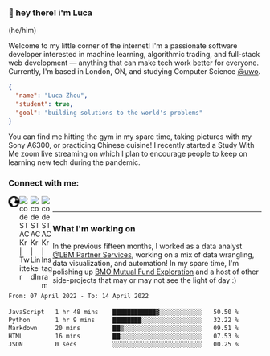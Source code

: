 ### :wave: hey there! i'm Luca

(he/him)

Welcome to my little corner of the internet! I'm a passionate software developer interested in machine learning, algorithmic trading, and full-stack web development &mdash; anything that can make tech work better for everyone. Currently, I'm based in London, ON, and studying Computer Science [@uwo](https://www.uwo.ca/).


```json
{
  "name": "Luca Zhou",
  "student": true,
  "goal": "building solutions to the world's problems"
}
```

You can find me hitting the gym in my spare time, taking pictures with my Sony A6300, or practicing Chinese cuisine! I recently started a Study With Me zoom live streaming on which I plan to encourage people to keep on learning new tech during the pandemic.

### Connect with me:

[<img align="left" alt="codeSTACKr.com" width="22px" src="https://raw.githubusercontent.com/iconic/open-iconic/master/svg/globe.svg" />][website]
[<img align="left" alt="codeSTACKr | Twitter" width="22px" src="https://cdn.jsdelivr.net/npm/simple-icons@v3/icons/twitter.svg" />][twitter]
[<img align="left" alt="codeSTACKr | LinkedIn" width="22px" src="https://cdn.jsdelivr.net/npm/simple-icons@v3/icons/linkedin.svg" />][linkedin]
[<img align="left" alt="codeSTACKr | Instagram" width="22px" src="https://cdn.jsdelivr.net/npm/simple-icons@v3/icons/instagram.svg" />][instagram]

[website]: http://www.lucazhou.ca/
[twitter]: https://twitter.com/LucaZhou9
[instagram]: https://www.instagram.com/lucazhou_/
[linkedin]: https://www.linkedin.com/in/lucazhou/

<br/>

---

### What I'm working on

In the previous fifteen months, I worked as a data analyst [@LBM Partner Services](https://lbmpartnerservices.com/), working on a mix of data wrangling, data visualization, and automation! In my spare time, I'm polishing up [BMO Mutual Fund Exploration](https://github.com/chefZau/Exploring-BMO-MFunds) and a host of other side-projects that may or may not see the light of day :)

<!--START_SECTION:waka-->

```text
From: 07 April 2022 - To: 14 April 2022

JavaScript   1 hr 48 mins    ████████████▓░░░░░░░░░░░░   50.50 %
Python       1 hr 9 mins     ████████░░░░░░░░░░░░░░░░░   32.22 %
Markdown     20 mins         ██▒░░░░░░░░░░░░░░░░░░░░░░   09.51 %
HTML         16 mins         ██░░░░░░░░░░░░░░░░░░░░░░░   07.53 %
JSON         0 secs          ░░░░░░░░░░░░░░░░░░░░░░░░░   00.25 %
```

<!--END_SECTION:waka-->
